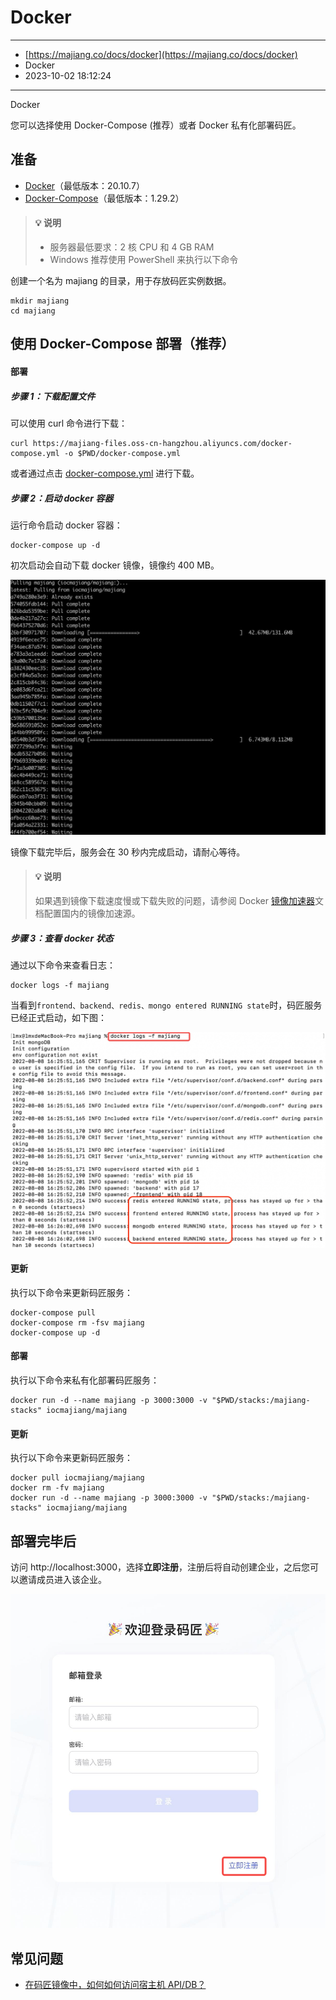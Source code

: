 # Docker

---

* [https://majiang.co/docs/docker](https://majiang.co/docs/docker)
* Docker
* 2023-10-02 18:12:24

---

Docker

您可以选择使用 Docker-Compose  (推荐）或者 Docker 私有化部署码匠。

## 准备

* [Docker](https://docs.docker.com/get-docker/)（最低版本：20.10.7）
* [Docker-Compose](https://docs.docker.com/compose/install/)（最低版本：1.29.2）

> #### 💡 说明
>
> * 服务器最低要求：2 核 CPU 和 4 GB RAM
> * Windows 推荐使用 PowerShell 来执行以下命令

创建一个名为 majiang 的目录，用于存放码匠实例数据。

```text
mkdir majiang
cd majiang
```

## 使用 Docker-Compose 部署（推荐）

#### 部署

##### 步骤 1：下载配置文件

可以使用 curl 命令进行下载：

```text
curl https://majiang-files.oss-cn-hangzhou.aliyuncs.com/docker-compose.yml -o $PWD/docker-compose.yml
```

或者通过点击 [docker-compose.yml](https://majiang.co/fe74d81d6b261c4efce7a56492cfd7ce/docker-compose.yml) 进行下载。

##### 步骤 2：启动 docker 容器

运行命令启动 docker 容器：

```text
docker-compose up -d
```

初次启动会自动下载 docker 镜像，镜像约 400 MB。

​![](assets/1-20231002181225-bpznpuo.jpeg)​

镜像下载完毕后，服务会在 30 秒内完成启动，请耐心等待。

> #### 💡 说明
>
> 如果遇到镜像下载速度慢或下载失败的问题，请参阅 Docker [镜像加速器](https://yeasy.gitbook.io/docker_practice/install/mirror)文档配置国内的镜像加速源。

##### 步骤 3：查看 docker 状态

通过以下命令来查看日志：

```text
docker logs -f majiang
```

当看到`frontend、backend、redis、mongo entered RUNNING state`​时，码匠服务已经正式启动，如下图：

​![](assets/3-20231002181225-wlm8wy8.png)​

#### 更新

执行以下命令来更新码匠服务：

```text
docker-compose pull
docker-compose rm -fsv majiang
docker-compose up -d
```

#### 部署

执行以下命令来私有化部署码匠服务：

```text
docker run -d --name majiang -p 3000:3000 -v "$PWD/stacks:/majiang-stacks" iocmajiang/majiang
```

#### 更新

执行以下命令来更新码匠服务：

```text
docker pull iocmajiang/majiang
docker rm -fv majiang
docker run -d --name majiang -p 3000:3000 -v "$PWD/stacks:/majiang-stacks" iocmajiang/majiang
```

## 部署完毕后

访问 http://localhost:3000，选择​**立即注册**​，注册后将自动创建企业，之后您可以邀请成员进入该企业。

​![](assets/2-20231002181225-34pfxhn.png)​

## 常见问题

* [在码匠镜像中，如何如何访问宿主机 API/DB？](https://majiang.co/docs/visit-host-api-or-db)
